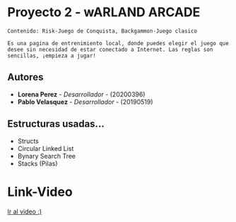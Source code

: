 # Proyecto 2 - wARLAND ARCADE
```
Contenido: Risk-Juego de Conquista, Backgammon-Juego clasico

Es una pagina de entrenimiento local, donde puedes elegir el juego que desee sin necesidad de estar conectado a Internet. Las reglas son sencillas, ¡empieza a jugar!

```

## Autores
* **Lorena Perez** - *Desarrollador* - (20200396)
* **Pablo Velasquez** - *Desarrollador* - (20190519)

## Estructuras usadas...
* Structs
* Circular Linked List
* Bynary Search Tree
* Stacks (Pilas)

# Link-Video
[Ir al video :)](https://youtu.be/..)
